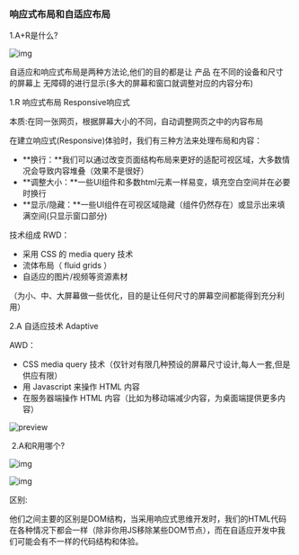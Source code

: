 ### 响应式布局和自适应布局

1.A+R是什么?

![img](https://pic4.zhimg.com/80/v2-eb6349863e9ac6b23a25ddea8a27ff0e_720w.jpg?source=1940ef5c)

自适应和响应式布局是两种方法论,他们的目的都是让 产品 在不同的设备和尺寸 的屏幕上 无障碍的进行显示(多大的屏幕和窗口就调整对应的内容分布)



1.R 响应式布局 Responsive响应式

本质:在同一张网页，根据屏幕大小的不同，自动调整网页之中的内容布局

在建立响应式(Responsive)体验时，我们有三种方法来处理布局和内容：

- **换行：**我们可以通过改变页面结构布局来更好的适配可视区域，大多数情况会导致内容堆叠（效果不是很好）
- **调整大小：**一些UI组件和多数html元素一样易变，填充空白空间并在必要时换行
- **显示/隐藏：**一些UI组件在可视区域隐藏（组件仍然存在）或显示出来填满空间(只显示窗口部分)

技术组成
RWD：

- 采用 CSS 的 media query 技术
- 流体布局（ fluid grids ）
- 自适应的图片/视频等资源素材

（为小、中、大屏幕做一些优化，目的是让任何尺寸的屏幕空间都能得到充分利用）

2.A 自适应技术 Adaptive

AWD：

- CSS media query 技术（仅针对有限几种预设的屏幕尺寸设计,每人一套,但是供应有限）
- 用 Javascript 来操作 HTML 内容
- 在服务器端操作 HTML 内容（比如为移动端减少内容，为桌面端提供更多内容）

![preview](https://pic2.zhimg.com/v2-afd096535abced02edece91e73f6b6f3_r.jpg?source=1940ef5c)

​	2.A和R用哪个?

![img](https://pic3.zhimg.com/80/v2-574aa917ee8121783a1380a7d38b9b3b_720w.jpg?source=1940ef5c)

![img](https://pic2.zhimg.com/80/v2-9e27a3b40534cd9b1e8d80b2ade0e127_720w.jpg?source=1940ef5c)

区别:

​	他们之间主要的区别是DOM结构，当采用响应式思维开发时，我们的HTML代码在各种情况下都会一样（除非你用JS移除某些DOM节点），而在自适应开发中我们可能会有不一样的代码结构和体验。